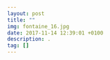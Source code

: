 ```yaml
---
layout: post
title: ""
img: fontaine_16.jpg
date: 2017-11-14 12:39:01 +0100
description: .
tag: []
---
```


